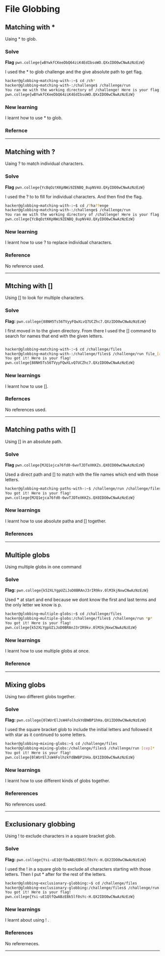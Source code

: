 # File Globbing

## Matching with *

Uaing * to glob.

### Solve
**Flag** `pwn.college{wBYwkfCKeeDbQ64ziK4EdIbsoWO.QXxIDO0wCNwAzNzEzW}`

I used the * to glob challenge and the give absolute path to get flag.

```bash
hacker@globbing~matching-with-:~$ cd /ch*
hacker@globbing~matching-with-:/challenge$ /challenge/run
You ran me with the working directory of /challenge! Here is your flag:
pwn.college{wBYwkfCKeeDbQ64ziK4EdIbsoWO.QXxIDO0wCNwAzNzEzW}
```

### New learning
I learnt how to use * to glob.

### Refernce
********

## Matching with ?

Uaing ? to match individual characters.

### Solve
**Flag** `pwn.college{YcBqOztKKpNWi9ZENBQ_8upNV4U.QXyIDO0wCNwAzNzEzW}`

I used the ? to to fill for individual characters. And then find the flag.
```bash
hacker@globbing~matching-with-:~$ cd /?ha??enge
hacker@globbing~matching-with-:/challenge$ /challenge/run
You ran me with the working directory of /challenge! Here is your flag:
pwn.college{YcBqOztKKpNWi9ZENBQ_8upNV4U.QXyIDO0wCNwAzNzEzW}
```

### New learning
I learnt how to use ? to replace individual characters.

### Reference 
No reference used.
**********

## Mtching with []

Using [] to look for multiple characters.

### Solve
**Flag:** `pwn.college{88NH5Ts56TVyyFQwXLvQ7UCZhc7.QXzIDO0wCNwAzNzEzW}`

I first moved in to the given directory. From there I used the [] command to search for names that end with the given letters.
```bash

hacker@globbing~matching-with-:~$ cd /challenge/files
hacker@globbing~matching-with-:/challenge/files$ /challenge/run file_[absh]
You got it! Here is your flag!
pwn.college{88NH5Ts56TVyyFQwXLvQ7UCZhc7.QXzIDO0wCNwAzNzEzW}
```

### New learnings

I learnt how to use [].

### Refernces

No references used.
*************

## Matching paths with []

Using [] in an absolute path.

### Solve
**Flag** `pwn.college{MJQ1ejca76fd0-6wvTJDTeXKKZs.QX0IDO0wCNwAzNzEzW}`

Used a direct path and [] to match with the file names which end with those letters.

```bash
hacker@globbing~matching-paths-with-:~$ /challenge/run /challenge/files/file_[absh]
You got it! Here is your flag!
pwn.college{MJQ1ejca76fd0-6wvTJDTeXKKZs.QX0IDO0wCNwAzNzEzW}
```

### New learnings

I learnt how to use absolute patha and [] together.

### References

***************

## Multiple globs

Using multiple globs in one command

###  Solve
**Flag:** `pwn.college{k52XLYgpUZiJoD0BRAnJ3rIR9kv.0lM3kjNxwCNwAzNzEzW}`

Used * at start and end because we dont know the first and last terms and the only letter we know is p.

```bash
hacker@globbing~multiple-globs:~$ cd /challenge/files
hacker@globbing~multiple-globs:/challenge/files$ /challenge/run *p*
You got it! Here is your flag!
pwn.college{k52XLYgpUZiJoD0BRAnJ3rIR9kv.0lM3kjNxwCNwAzNzEzW}
```

### New learnings

I learnt how to use multiple globs at once.

### Reference
*************

## Mixing globs
Using two different globs together.

### Solve
**Flag:** `pwn.college{0lWUrElJsW4FolhzkYdBWBP1hHa.QX1IDO0wCNwAzNzEzW}`

I used the square bracket glob to include the initial letters and followed it with star as it continued to some letters.

```bash
hacker@globbing~mixing-globs:~$ cd /challenge/files
hacker@globbing~mixing-globs:/challenge/files$ /challenge/run [cep]*
You got it! Here is your flag!
pwn.college{0lWUrElJsW4FolhzkYdBWBP1hHa.QX1IDO0wCNwAzNzEzW}
```

### New learnings
I learnt how to use different kinds of globs together.

### Refererences

No references used.
**********

## Exclusionary globbing

Using ! to exclude characters in a square bracket glob.

### Solve
**Flag:** `pwn.college{Ysi-uE1QtfQwABzEBk5lf0sYc-H.QX2IDO0wCNwAzNzEzW}`

I used the ! in a square glob to exclude all characters starting with those letters. Then I put * after for the rest of the letters.

```bash
hacker@globbing~exclusionary-globbing:~$ cd /challenge/files
hacker@globbing~exclusionary-globbing:/challenge/files$ /challenge/run [!pwn]*
You got it! Here is your flag!
pwn.college{Ysi-uE1QtfQwABzEBk5lf0sYc-H.QX2IDO0wCNwAzNzEzW}
```

### New learnings

I learnt about using ! .

### References
No refererneces.
**********




